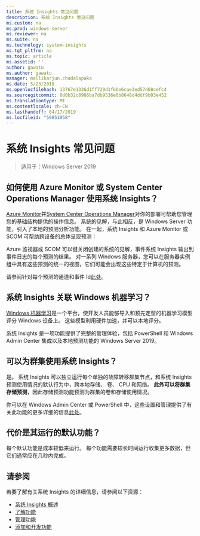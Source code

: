 ```yaml
---
title: 系统 Insights 常见问题
description: 系统 Insights 常见问题
ms.custom: na
ms.prod: windows-server
ms.reviewer: na
ms.suite: na
ms.technology: system-insights
ms.tgt_pltfrm: na
ms.topic: article
ms.assetid: ''
author: gawatu
ms.author: gawatu
manager: mallikarjun.chadalapaka
ms.date: 5/23/2018
ms.openlocfilehash: 13767e1336d1ff729d1fbbe6cae3ed57d68cefc4
ms.sourcegitcommit: 0d0b32c8986ba7db9536e0b8648d4ddf9b03e452
ms.translationtype: MT
ms.contentlocale: zh-CN
ms.lasthandoff: 04/17/2019
ms.locfileid: "59851058"
---
```

# <a name="system-insights-faq"></a>系统 Insights 常见问题

>适用于：Windows Server 2019

## <a name="how-can-you-use-system-insights-with-azure-monitor-or-system-center-operations-manager"></a>如何使用 Azure Monitor 或 System Center Operations Manager 使用系统 Insights？

[Azure Monitor](https://azure.microsoft.com/services/monitor/)并[System Center Operations Manager](https://docs.microsoft.com/system-center/scom/welcome?view=sc-om-1807)对你的部署可帮助您管理您的基础结构提供的操作信息。 系统的见解，与此相反，是 Windows Server 功能，引入了本地的预测分析功能。 在一起，系统 Insights 和 Azure Monitor 或 SCOM 可帮助跨设备的总体呈现预测：

 Azure 监视器或 SCOM 可以键关闭创建的系统的见解，事件系统 Insights 输出到事件日志的每个预测的结果。 对一系列 Windows 服务器，您可以在服务器实例组中具有这些预测的统一的视图，它们可能会出现这些特定于计算机的预测。 
 
 请参阅针对每个预测的通道和事件 Id[此处](https://docs.microsoft.com/windows-server/manage/system-insights/managing-capabilities#retrieving-capability-results)。

## <a name="how-does-system-insights-relate-to-windows-ml"></a>系统 Insights 关联 Windows 机器学习？

[Windows 机器学习](https://docs.microsoft.com/windows/uwp/machine-learning/)是一个平台，使开发人员能够导入和预先定型的机器学习模型评分 Windows 设备上。 这些模型利用硬件加速，并可以本地评分。 

系统 Insights 是一项功能提供了完整的管理体验，包括 PowerShell 和 Windows Admin Center 集成以及本地预测功能的 Windows Server 2019。 

## <a name="can-i-use-system-insights-for-my-cluster"></a>可以为群集使用系统 Insights？ 

是。 系统 Insights 可以独立运行每个单独的故障转移群集节点，和系统 Insights 预测使用情况的默认行为中，跨本地存储、 卷、 CPU 和网络。 **此外可以将群集存储预测**，因此存储预测功能预测为群集的卷和存储使用情况。 

你可以在 Windows Admin Center 或 PowerShell 中，这些设置和管理提供了有关此功能的更多详细的信息[此处](https://blogs.technet.microsoft.com/filecab/2018/10/03/using-system-insights-to-forecast-clustered-storage-usage/)。
 

## <a name="how-expensive-is-it-to-run-the-default-capabilities"></a>代价是其运行的默认功能？

每个默认功能是成本较低来运行。 每个功能需要较长时间运行收集更多数据，但它们通常应在几秒内完成。 

## <a name="see-also"></a>请参阅
若要了解有关系统 Insights 的详细信息，请参阅以下资源：

- [系统 Insights 概述](overview.md)
- [了解功能](understanding-capabilities.md)
- [管理功能](managing-capabilities.md)
- [添加和开发功能](adding-and-developing-capabilities.md)

